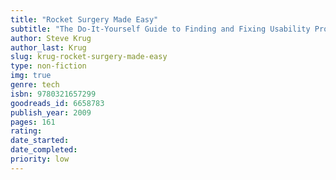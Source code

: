 ```yaml
---
title: "Rocket Surgery Made Easy"
subtitle: "The Do-It-Yourself Guide to Finding and Fixing Usability Problems"
author: Steve Krug
author_last: Krug
slug: krug-rocket-surgery-made-easy
type: non-fiction
img: true
genre: tech
isbn: 9780321657299
goodreads_id: 6658783
publish_year: 2009
pages: 161
rating: 
date_started:
date_completed:
priority: low
---
```

